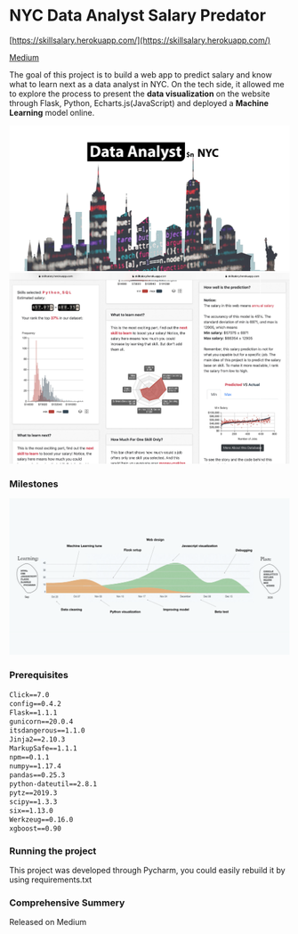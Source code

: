 # NYC Data Analyst Salary Predator

[https://skillsalary.herokuapp.com/](https://skillsalary.herokuapp.com/)

[Medium](https://medium.com/@johnnydaszhu/nyc-data-analyst-salary-prediction-flask-web-app-13ee453da3aa?sk=b065e8e52a1fde5cf7e5d62d0448f1a6)

The goal of this project is to build a web app to predict salary and know what to learn next as a data analyst in NYC.
On the tech side, it allowed me to explore the process to present the **data visualization** on the website through Flask, Python, 
Echarts.js(JavaScript) and deployed a **Machine Learning** model online.

![homepage](https://github.com/Johnnydaszhu/Skill_Salary_Predictor/raw/master/static/stationery3.png)
![screenshots](https://github.com/Johnnydaszhu/Skill_Salary_Predictor/raw/master/screenshots.jpg)



### Milestones 
![Milestones](https://github.com/Johnnydaszhu/Skill_Salary_Predictor/raw/master/milestone.png)

### Prerequisites
```
Click==7.0
config==0.4.2
Flask==1.1.1
gunicorn==20.0.4
itsdangerous==1.1.0
Jinja2==2.10.3
MarkupSafe==1.1.1
npm==0.1.1
numpy==1.17.4
pandas==0.25.3
python-dateutil==2.8.1
pytz==2019.3
scipy==1.3.3
six==1.13.0
Werkzeug==0.16.0
xgboost==0.90
```


### Running the project

This project was developed through Pycharm, you could easily rebuild it by using requirements.txt

### Comprehensive Summery 
Released on Medium

